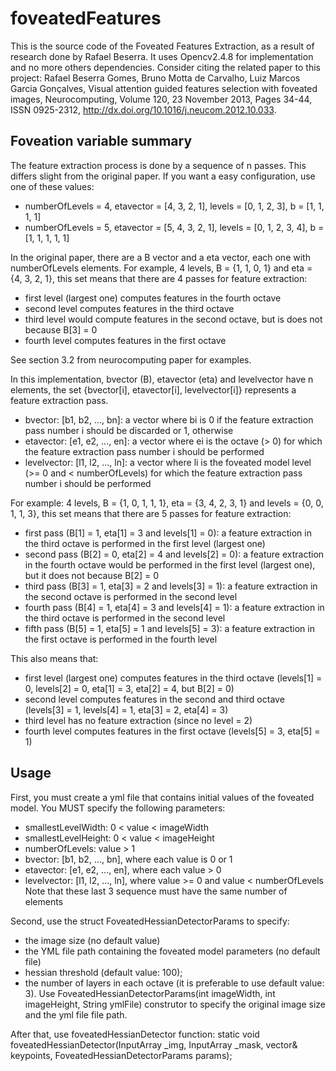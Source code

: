 foveatedFeatures
================

This is the source code of the Foveated Features Extraction, as a result of research done by Rafael Beserra.
It uses Opencv2.4.8 for implementation and no more others dependencies.
Consider citing the related paper to this project:
Rafael Beserra Gomes, Bruno Motta de Carvalho, Luiz Marcos Garcia Gonçalves, Visual attention guided features selection with foveated images, Neurocomputing, Volume 120, 23 November 2013, Pages 34-44, ISSN 0925-2312, http://dx.doi.org/10.1016/j.neucom.2012.10.033.

Foveation variable summary
----------------
The feature extraction process is done by a sequence of n passes. This differs slight from the original paper. If you want a easy configuration, use one of these values:

- numberOfLevels = 4, etavector = [4, 3, 2, 1], levels = [0, 1, 2, 3], b = [1, 1, 1, 1]
- numberOfLevels = 5, etavector = [5, 4, 3, 2, 1], levels = [0, 1, 2, 3, 4], b = [1, 1, 1, 1, 1]

In the original paper, there are a B vector and a eta vector, each one with numberOfLevels elements. For example, 4 levels, B = {1, 1, 0, 1} and eta = {4, 3, 2, 1}, this set means that there are 4 passes for feature extraction:
- first level (largest one) computes features in the fourth octave
- second level computes features in the third octave
- third level would compute features in the second octave, but is does not because B[3] = 0
- fourth level computes features in the first octave

See section 3.2 from neurocomputing paper for examples.

In this implementation, bvector (B), etavector (eta) and levelvector have n elements, the set {bvector[i], etavector[i], levelvector[i]} represents a feature extraction pass.
- bvector: [b1, b2, ..., bn]: a vector where bi is 0 if the feature extraction pass number i should be discarded or 1, otherwise
- etavector: [e1, e2, ..., en]: a vector where ei is the octave (> 0) for which the feature extraction pass number i should be performed
- levelvector: [l1, l2, ..., ln]: a vector where li is the foveated model level (>= 0 and < numberOfLevels) for which the feature extraction pass number i should be performed

For example: 4 levels, B = {1, 0, 1, 1, 1}, eta = {3, 4, 2, 3, 1} and levels = {0, 0, 1, 1, 3}, this set means that there are 5 passes for feature extraction:
- first pass (B[1] = 1, eta[1] = 3 and levels[1] = 0): a feature extraction in the third octave is performed in the first level (largest one)
- second pass (B[2] = 0, eta[2] = 4 and levels[2] = 0): a feature extraction in the fourth octave would be performed in the first level (largest one), but it does not because B[2] = 0
- third pass (B[3] = 1, eta[3] = 2 and levels[3] = 1): a feature extraction in the second octave is performed in the second level
- fourth pass (B[4] = 1, eta[4] = 3 and levels[4] = 1): a feature extraction in the third octave is performed in the second level
- fifth pass (B[5] = 1, eta[5] = 1 and levels[5] = 3): a feature extraction in the first octave is performed in the fourth level

This also means that:
- first level (largest one) computes features in the third octave (levels[1] = 0, levels[2] = 0, eta[1] = 3, eta[2] = 4, but B[2] = 0)
- second level computes features in the second and third octave (levels[3] = 1, levels[4] = 1, eta[3] = 2, eta[4] = 3)
- third level has no feature extraction (since no level = 2)
- fourth level computes features in the first octave (levels[5] = 3, eta[5] = 1)

Usage
----------------
First, you must create a yml file that contains initial values of the foveated model. You MUST specify the following parameters:
- smallestLevelWidth: 0 < value < imageWidth
- smallestLevelHeight: 0 < value < imageHeight
- numberOfLevels: value > 1
- bvector: [b1, b2, ..., bn], where each value is 0 or 1
- etavector: [e1, e2, ..., en], where each value > 0
- levelvector: [l1, l2, ..., ln], where value >= 0 and value < numberOfLevels
Note that these last 3 sequence must have the same number of elements

Second, use the struct FoveatedHessianDetectorParams to specify:
- the image size (no default value)
- the YML file path containing the foveated model parameters (no default file)
- hessian threshold (default value: 100);
- the number of layers in each octave (it is preferable to use default value: 3).
Use FoveatedHessianDetectorParams(int imageWidth, int imageHeight, String ymlFile) construtor to specify the original image size and the yml file file path.

After that, use foveatedHessianDetector function:
static void foveatedHessianDetector(InputArray _img, InputArray _mask, vector<KeyPoint>& keypoints, FoveatedHessianDetectorParams params);
